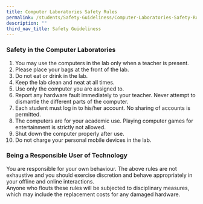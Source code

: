 ```yaml
---
title: Computer Laboratories Safety Rules
permalink: /students/Safety-Guideliness/Computer-Laboratories-Safety-Rules/
description: ""
third_nav_title: Safety Guideliness
---
```

### Safety in the Computer Laboratories

1.  You may use the computers in the lab only when a teacher is present.
2.  Please place your bags at the front of the lab.
3.  Do not eat or drink in the lab.
4.  Keep the lab clean and neat at all times.
5.  Use only the computer you are assigned to.
6.  Report any hardware fault immediately to your teacher. Never attempt to dismantle the different parts of the computer.
7.  Each student must log in to his/her account. No sharing of accounts is permitted.
8.  The computers are for your academic use. Playing computer games for entertainment is strictly not allowed.
9.  Shut down the computer properly after use.
10.  Do not charge your personal mobile devices in the lab.

### Being a Responsible User of Technology

You are responsible for your own behaviour. The above rules are not exhaustive and you should exercise discretion and behave appropriately in your offline and online interactions.<br>
Anyone who flouts these rules will be subjected to disciplinary measures, which may include the replacement costs for any damaged hardware.